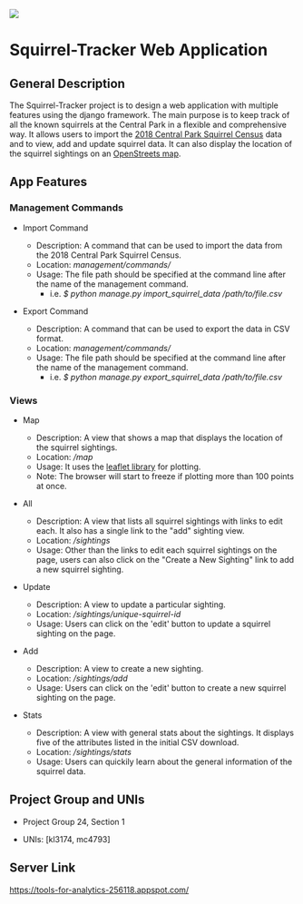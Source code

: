 ![](https://media.npr.org/assets/img/2017/04/25/istock-115796521-fcf434f36d3d0865301cdcb9c996cfd80578ca99-s800-c85.jpg)
# Squirrel-Tracker Web Application

## General Description
The Squirrel-Tracker project is to design a web application with multiple features using the django framework. The main purpose is to keep track of all the known squirrels at the Central Park in a flexible and comprehensive way. 
It allows users to import the [2018 Central Park Squirrel Census](https://data.cityofnewyork.us/Environment/2018-Central-Park-Squirrel-Census-Squirrel-Data/vfnx-vebw) data and to view, add and update squirrel data.
It can also display the location of the squirrel sightings on an [OpenStreets map](https://www.openstreetmap.org/about/).


## App Features
### Management Commands
* Import Command
  + Description: A command that can be used to import the data from the 2018 Central Park Squirrel Census.
  + Location: *management/commands/*
  + Usage: The file path should be specified at the command line after the name of the management command. 
    + i.e. *$ python manage.py import_squirrel_data /path/to/file.csv*

* Export Command
  + Description: A command that can be used to export the data in CSV format. 
  + Location: *management/commands/*
  + Usage: The file path should be specified at the command line after the name of the management command. 
    + i.e. *$ python manage.py export_squirrel_data /path/to/file.csv*


### Views
* Map
  + Description: A view that shows a map that displays the location of the squirrel sightings. 
  + Location: */map*
  + Usage: It uses the [leaflet library](https://leafletjs.com/) for plotting. 
  + Note: The browser will start to freeze if plotting more than 100 points at once.
  
* All
  + Description: A view that lists all squirrel sightings with links to edit each. It also has a single link to the "add" sighting view.
  + Location: */sightings*
  + Usage: Other than the links to edit each squirrel sightings on the page, users can also click on the "Create a New Sighting" link to add a new squirrel sighting.
  
* Update
  + Description: A view to update a particular sighting. 
  + Location: */sightings/unique-squirrel-id*
  + Usage: Users can click on the 'edit' button to update a squirrel sighting on the page.
  
* Add
  + Description:  A view to create a new sighting. 
  + Location: */sightings/add*
  + Usage: Users can click on the 'edit' button to create a new squirrel sighting on the page.
  
* Stats
  + Description: A view with general stats about the sightings. It displays five of the attributes listed in the initial CSV download.
  + Location: */sightings/stats*
  + Usage: Users can quickily learn about the general information of the squirrel data.


## Project Group and UNIs
* Project Group 24, Section 1

* UNIs: [kl3174, mc4793]


## Server Link
https://tools-for-analytics-256118.appspot.com/

